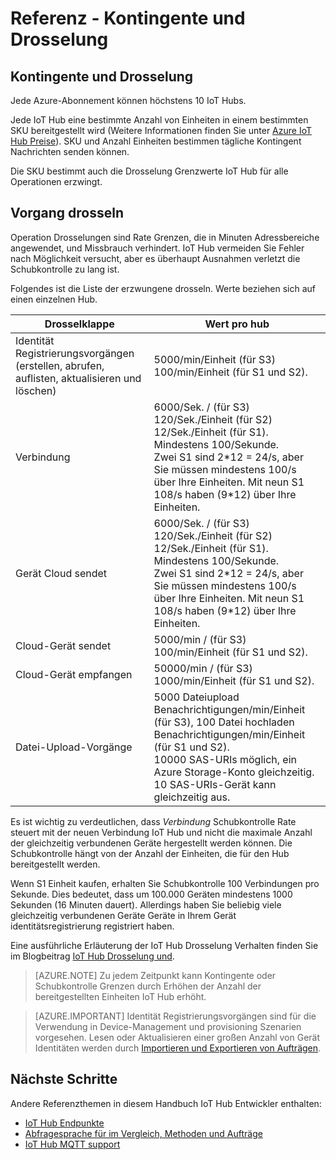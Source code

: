 <properties
 pageTitle="Entwicklerhandbuch - Kontingente und Drosselung | Microsoft Azure"
 description="Azure IoT Hub-Entwicklerhandbuch - Beschreibung der Kontingente auf IoT Hub und Drosselung erwartet"
 services="iot-hub"
 documentationCenter=".net"
 authors="dominicbetts"
 manager="timlt"
 editor=""/>

<tags
 ms.service="iot-hub"
 ms.devlang="multiple"
 ms.topic="article"
 ms.tgt_pltfrm="na"
 ms.workload="na"
 ms.date="09/30/2016" 
 ms.author="dobett"/>

# <a name="reference---quotas-and-throttling"></a>Referenz - Kontingente und Drosselung

## <a name="quotas-and-throttling"></a>Kontingente und Drosselung

Jede Azure-Abonnement können höchstens 10 IoT Hubs.

Jede IoT Hub eine bestimmte Anzahl von Einheiten in einem bestimmten SKU bereitgestellt wird (Weitere Informationen finden Sie unter [Azure IoT Hub Preise][lnk-pricing]). SKU und Anzahl Einheiten bestimmen tägliche Kontingent Nachrichten senden können.

Die SKU bestimmt auch die Drosselung Grenzwerte IoT Hub für alle Operationen erzwingt.

## <a name="operation-throttles"></a>Vorgang drosseln

Operation Drosselungen sind Rate Grenzen, die in Minuten Adressbereiche angewendet, und Missbrauch verhindert. IoT Hub vermeiden Sie Fehler nach Möglichkeit versucht, aber es überhaupt Ausnahmen verletzt die Schubkontrolle zu lang ist.

Folgendes ist die Liste der erzwungene drosseln. Werte beziehen sich auf einen einzelnen Hub.

| Drosselklappe | Wert pro hub |
| -------- | ------------- |
| Identität Registrierungsvorgängen (erstellen, abrufen, auflisten, aktualisieren und löschen) | 5000/min/Einheit (für S3) <br/> 100/min/Einheit (für S1 und S2). |
| Verbindung | 6000/Sek. / (für S3) 120/Sek./Einheit (für S2) 12/Sek./Einheit (für S1). <br/>Mindestens 100/Sekunde. <br/> Zwei S1 sind 2\*12 = 24/s, aber Sie müssen mindestens 100/s über Ihre Einheiten. Mit neun S1 108/s haben (9\*12) über Ihre Einheiten. |
| Gerät Cloud sendet | 6000/Sek. / (für S3) 120/Sek./Einheit (für S2) 12/Sek./Einheit (für S1). <br/>Mindestens 100/Sekunde. <br/> Zwei S1 sind 2\*12 = 24/s, aber Sie müssen mindestens 100/s über Ihre Einheiten. Mit neun S1 108/s haben (9\*12) über Ihre Einheiten. |
| Cloud-Gerät sendet | 5000/min / (für S3) 100/min/Einheit (für S1 und S2). |
| Cloud-Gerät empfangen | 50000/min / (für S3) 1000/min/Einheit (für S1 und S2). |
| Datei-Upload-Vorgänge | 5000 Dateiupload Benachrichtigungen/min/Einheit (für S3), 100 Datei hochladen Benachrichtigungen/min/Einheit (für S1 und S2). <br/> 10000 SAS-URIs möglich, ein Azure Storage-Konto gleichzeitig.<br/> 10 SAS-URIs-Gerät kann gleichzeitig aus. | 

Es ist wichtig zu verdeutlichen, dass *Verbindung* Schubkontrolle Rate steuert mit der neuen Verbindung IoT Hub und nicht die maximale Anzahl der gleichzeitig verbundenen Geräte hergestellt werden können. Die Schubkontrolle hängt von der Anzahl der Einheiten, die für den Hub bereitgestellt werden.

Wenn S1 Einheit kaufen, erhalten Sie Schubkontrolle 100 Verbindungen pro Sekunde. Dies bedeutet, dass um 100.000 Geräten mindestens 1000 Sekunden (16 Minuten dauert). Allerdings haben Sie beliebig viele gleichzeitig verbundenen Geräte Geräte in Ihrem Gerät identitätsregistrierung registriert haben.

Eine ausführliche Erläuterung der IoT Hub Drosselung Verhalten finden Sie im Blogbeitrag [IoT Hub Drosselung und][lnk-throttle-blog].

>[AZURE.NOTE] Zu jedem Zeitpunkt kann Kontingente oder Schubkontrolle Grenzen durch Erhöhen der Anzahl der bereitgestellten Einheiten IoT Hub erhöht.

>[AZURE.IMPORTANT] Identität Registrierungsvorgängen sind für die Verwendung in Device-Management und provisioning Szenarien vorgesehen. Lesen oder Aktualisieren einer großen Anzahl von Gerät Identitäten werden durch [Importieren und Exportieren von Aufträgen][lnk-importexport].

## <a name="next-steps"></a>Nächste Schritte

Andere Referenzthemen in diesem Handbuch IoT Hub Entwickler enthalten:

- [IoT Hub Endpunkte][lnk-devguide-endpoints]
- [Abfragesprache für im Vergleich, Methoden und Aufträge][lnk-devguide-query]
- [IoT Hub MQTT support][lnk-devguide-mqtt]

[lnk-pricing]: https://azure.microsoft.com/pricing/details/iot-hub
[lnk-throttle-blog]: https://azure.microsoft.com/blog/iot-hub-throttling-and-you/
[lnk-importexport]: iot-hub-devguide-identity-registry.md#import-and-export-device-identities

[lnk-devguide-endpoints]: iot-hub-devguide-endpoints.md
[lnk-devguide-query]: iot-hub-devguide-query-language.md
[lnk-devguide-mqtt]: iot-hub-mqtt-support.md